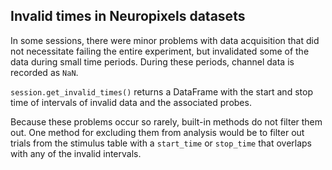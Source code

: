 ## Invalid times in Neuropixels datasets
In some sessions, there were minor problems with data acquisition that did not necessitate failing the entire experiment, but invalidated some of the data during small time periods. During these periods, channel data is recorded as `NaN`.

`session.get_invalid_times()` returns a DataFrame with the start and stop time of intervals of invalid data and the associated probes.

Because these problems occur so rarely, built-in methods do not filter them out. One method for excluding them from analysis would be to filter out trials from the stimulus table with a `start_time` or `stop_time` that overlaps with any of the invalid intervals.